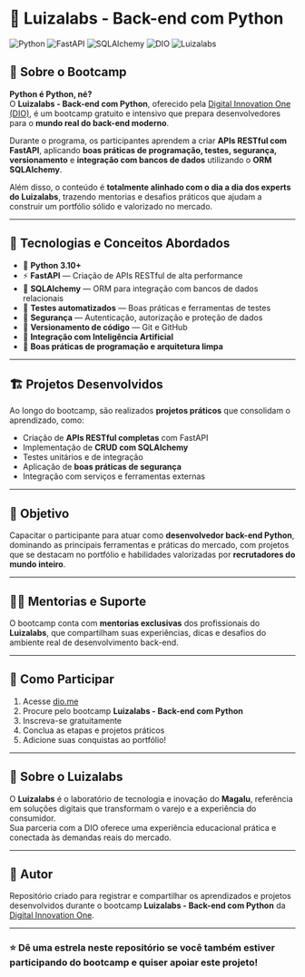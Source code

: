 # 🚀 Luizalabs - Back-end com Python

![Python](https://img.shields.io/badge/Python-3.10+-blue.svg)
![FastAPI](https://img.shields.io/badge/FastAPI-Framework-green.svg)
![SQLAlchemy](https://img.shields.io/badge/SQLAlchemy-ORM-orange.svg)
![DIO](https://img.shields.io/badge/Digital%20Innovation%20One-Bootcamp-red.svg)
![Luizalabs](https://img.shields.io/badge/Luizalabs-Parceria-yellow.svg)

## 🧠 Sobre o Bootcamp

**Python é Python, né?**  
O **Luizalabs - Back-end com Python**, oferecido pela [Digital Innovation One (DIO)](https://www.dio.me/), é um bootcamp gratuito e intensivo que prepara desenvolvedores para o **mundo real do back-end moderno**.

Durante o programa, os participantes aprendem a criar **APIs RESTful com FastAPI**, aplicando **boas práticas de programação, testes, segurança, versionamento** e **integração com bancos de dados** utilizando o **ORM SQLAlchemy**.  

Além disso, o conteúdo é **totalmente alinhado com o dia a dia dos experts do Luizalabs**, trazendo mentorias e desafios práticos que ajudam a construir um portfólio sólido e valorizado no mercado.

---

## 🧩 Tecnologias e Conceitos Abordados

- 🐍 **Python 3.10+**
- ⚡ **FastAPI** — Criação de APIs RESTful de alta performance
- 🧱 **SQLAlchemy** — ORM para integração com bancos de dados relacionais
- 🧪 **Testes automatizados** — Boas práticas e ferramentas de testes
- 🔐 **Segurança** — Autenticação, autorização e proteção de dados
- 🔄 **Versionamento de código** — Git e GitHub
- 🤖 **Integração com Inteligência Artificial**
- 🧠 **Boas práticas de programação e arquitetura limpa**

---

## 🏗️ Projetos Desenvolvidos

Ao longo do bootcamp, são realizados **projetos práticos** que consolidam o aprendizado, como:

- Criação de **APIs RESTful completas** com FastAPI  
- Implementação de **CRUD com SQLAlchemy**  
- Testes unitários e de integração  
- Aplicação de **boas práticas de segurança**  
- Integração com serviços e ferramentas externas  

---

## 🎯 Objetivo

Capacitar o participante para atuar como **desenvolvedor back-end Python**, dominando as principais ferramentas e práticas do mercado, com projetos que se destacam no portfólio e habilidades valorizadas por **recrutadores do mundo inteiro**.

---

## 🧑‍🏫 Mentorias e Suporte

O bootcamp conta com **mentorias exclusivas** dos profissionais do **Luizalabs**, que compartilham suas experiências, dicas e desafios do ambiente real de desenvolvimento back-end.

---

## 📝 Como Participar

1. Acesse [dio.me](https://www.dio.me/)
2. Procure pelo bootcamp **Luizalabs - Back-end com Python**
3. Inscreva-se gratuitamente
4. Conclua as etapas e projetos práticos
5. Adicione suas conquistas ao portfólio!

---

## 💼 Sobre o Luizalabs

O **Luizalabs** é o laboratório de tecnologia e inovação do **Magalu**, referência em soluções digitais que transformam o varejo e a experiência do consumidor.  
Sua parceria com a DIO oferece uma experiência educacional prática e conectada às demandas reais do mercado.

---

## 🧩 Autor

Repositório criado para registrar e compartilhar os aprendizados e projetos desenvolvidos durante o bootcamp **Luizalabs - Back-end com Python** da [Digital Innovation One](https://www.dio.me/).

---
### ⭐ Dê uma estrela neste repositório se você também estiver participando do bootcamp e quiser apoiar este projeto!
